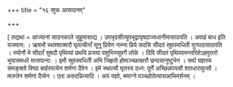 +++
title = "१६ स्रुचः आसादनम्"

+++

[ तद्यथा = आज्यानां सादनकाले जुहूमासाद्य । उपभृदसीत्युपभृद्वत्पृषदाज्यधानीमासादयति । अवाहं बाध इति यजमान: । ऋषभौ स्थश्शाक्वरौ घृताचीनाँ सूनू प्रियेण नाम्ना प्रिये सदसि सीदतं स्रुवस्वधिती युगपदासादयति । स्योनौ मे सीदतँ सुषदौ पृथिव्यां प्रथयि प्रजया पशुभिस्सुवर्गे लोके । दिवि सीदतं पृथिव्यामन्तरिक्षेऽहमुत्तरो भूयासमधरे मत्सपत्ना: । इमौ स्रुवस्वधिती अभि जिहृतो होमाञ्च्छतक्षरौ छन्दसानुष्टुभेन । सर्वा यज्ञस्य समङ्क्तो विष्ठा बार्हस्पत्येन शर्मणा दैवेन । इमे स्थाल्यौ घृतस्य दध्न: पूर्णे अच्छिन्नपयसौ शतधारावुत्सौ । मारुतेन शर्मणा दैव्येन । एता असदन्नित्यादि । अयं यज्ञो, ममाग्ने पञ्चहोतेत्यासन्नाभिमर्शनम् ।
